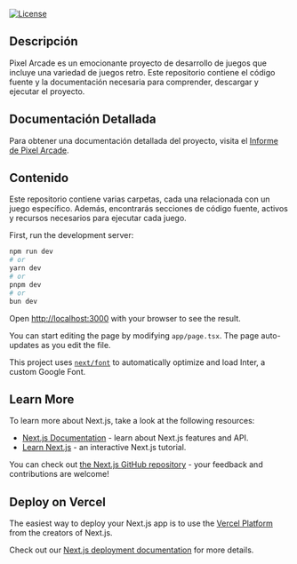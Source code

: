 [![License](https://img.shields.io/badge/license-MIT-blue.svg)](https://opensource.org/licenses/MIT)

## Descripción

Pixel Arcade es un emocionante proyecto de desarrollo de juegos que incluye una variedad de juegos retro. Este repositorio contiene el código fuente y la documentación necesaria para comprender, descargar y ejecutar el proyecto.

## Documentación Detallada

Para obtener una documentación detallada del proyecto, visita el [Informe de Pixel Arcade](https://docs.google.com/document/d/1PMzYSpLcjtN7fy9kQ1bZwXiEuCQWZYszcN49b00NCMk/edit?usp=sharing).

## Contenido

Este repositorio contiene varias carpetas, cada una relacionada con un juego específico. Además, encontrarás secciones de código fuente, activos y recursos necesarios para ejecutar cada juego.

First, run the development server:

```bash
npm run dev
# or
yarn dev
# or
pnpm dev
# or
bun dev
```

Open [http://localhost:3000](http://localhost:3000) with your browser to see the result.

You can start editing the page by modifying `app/page.tsx`. The page auto-updates as you edit the file.

This project uses [`next/font`](https://nextjs.org/docs/basic-features/font-optimization) to automatically optimize and load Inter, a custom Google Font.

## Learn More

To learn more about Next.js, take a look at the following resources:

- [Next.js Documentation](https://nextjs.org/docs) - learn about Next.js features and API.
- [Learn Next.js](https://nextjs.org/learn) - an interactive Next.js tutorial.

You can check out [the Next.js GitHub repository](https://github.com/vercel/next.js/) - your feedback and contributions are welcome!

## Deploy on Vercel

The easiest way to deploy your Next.js app is to use the [Vercel Platform](https://vercel.com/new?utm_medium=default-template&filter=next.js&utm_source=create-next-app&utm_campaign=create-next-app-readme) from the creators of Next.js.

Check out our [Next.js deployment documentation](https://nextjs.org/docs/deployment) for more details.
